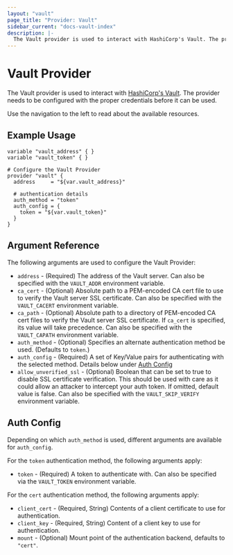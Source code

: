 ```yaml
---
layout: "vault"
page_title: "Provider: Vault"
sidebar_current: "docs-vault-index"
description: |-
  The Vault provider is used to interact with HashiCorp's Vault. The provider needs to be configured with the proper credentials before it can be used.
---
```


# Vault Provider

The Vault provider is used to interact with [HashiCorp's Vault](https://www.vaultproject.io/). The provider needs to be configured with the proper credentials before it can be used.

Use the navigation to the left to read about the available resources.

## Example Usage

```
variable "vault_address" { }
variable "vault_token" { }

# Configure the Vault Provider
provider "vault" {
  address     = "${var.vault_address}"

  # authentication details
  auth_method = "token"
  auth_config = {
    token = "${var.vault_token}"
  }
}
```

## Argument Reference

The following arguments are used to configure the Vault Provider:

* `address` - (Required) The address of the Vault server. Can also be specified
  with the `VAULT_ADDR` environment variable.
* `ca_cert` - (Optional) Absolute path to a PEM-encoded CA cert file to use to verify
  the Vault server SSL certificate. Can also be specified with the
  `VAULT_CACERT` environment variable.
* `ca_path` - (Optional) Absolute path to a directory of PEM-encoded CA cert files to
  verify the Vault server SSL certificate. If `ca_cert` is specified, its
  value will take precedence. Can also be specified with the `VAULT_CAPATH`
  environment variable.
* `auth_method` - (Optional) Specifies an alternate authentication method be
  used. (Defaults to `token`.)
* `auth_config` - (Required) A set of Key/Value pairs for authenticating with
  the selected method. Details below under [Auth Config](#auth-config)
* `allow_unverified_ssl` - (Optional) Boolean that can be set to true to
  disable SSL certificate verification. This should be used with care as it
  could allow an attacker to intercept your auth token. If omitted, default
  value is false. Can also be specified with the
  `VAULT_SKIP_VERIFY` environment variable.

<a id="auth-config"></a>

## Auth Config

Depending on which `auth_method` is used, different arguments are available for
`auth_config`.

For the `token` authentication method, the following arguments apply:

* `token` - (Required) A token to authenticate with. Can also be specified via
  the `VAULT_TOKEN` environment variable.

For the `cert` authentication method, the following arguments apply:

* `client_cert` - (Required, String) Contents of a client certificate to use for
  authentication.
* `client_key` - (Required, String) Content of a client key to use for
  authentication.
* `mount` - (Optional) Mount point of the authentication backend, defaults to
  `"cert"`.
